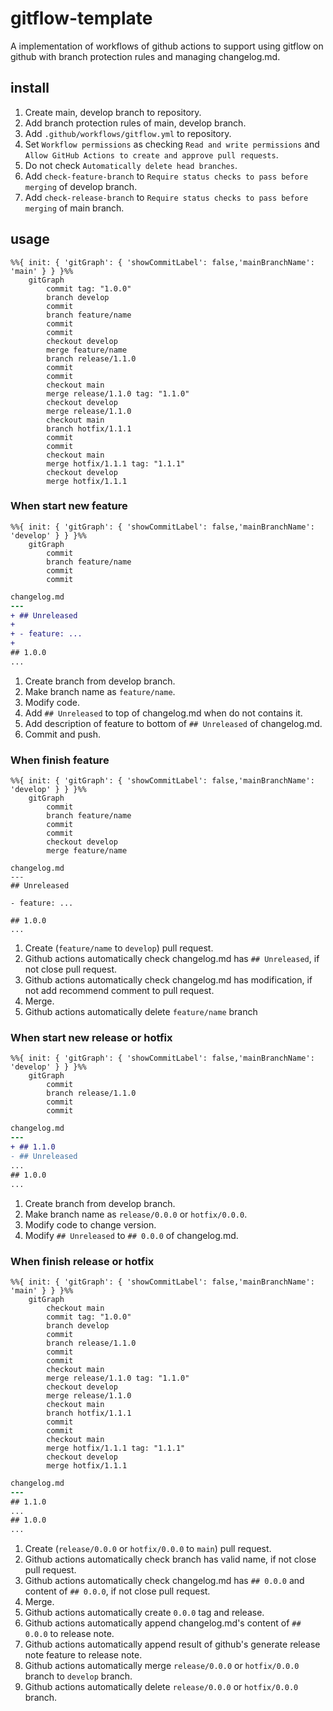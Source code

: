 # gitflow-template

A implementation of workflows of github actions to support using gitflow on github with branch protection rules and managing changelog.md.

## install

1. Create main, develop branch to repository.
2. Add branch protection rules of main, develop branch.
3. Add `.github/workflows/gitflow.yml` to repository.
4. Set `Workflow permissions` as checking `Read and write permissions` and `Allow GitHub Actions to create and approve pull requests`.
5. Do not check `Automatically delete head branches`.
6. Add `check-feature-branch` to `Require status checks to pass before merging` of develop branch.
7. Add `check-release-branch` to `Require status checks to pass before merging` of main branch.

## usage

```mermaid
%%{ init: { 'gitGraph': { 'showCommitLabel': false,'mainBranchName': 'main' } } }%%
    gitGraph
        commit tag: "1.0.0"
        branch develop
        commit
        branch feature/name
        commit
        commit
        checkout develop
        merge feature/name
        branch release/1.1.0
        commit
        commit
        checkout main
        merge release/1.1.0 tag: "1.1.0"
        checkout develop
        merge release/1.1.0
        checkout main
        branch hotfix/1.1.1
        commit
        commit
        checkout main
        merge hotfix/1.1.1 tag: "1.1.1"
        checkout develop
        merge hotfix/1.1.1
```

### When start new feature

```mermaid
%%{ init: { 'gitGraph': { 'showCommitLabel': false,'mainBranchName': 'develop' } } }%%
    gitGraph
        commit
        branch feature/name
        commit
        commit
```

```diff
changelog.md
---
+ ## Unreleased
+
+ - feature: ...
+
## 1.0.0
...
```

1. Create branch from develop branch.
2. Make branch name as `feature/name`.
3. Modify code.
4. Add `## Unreleased` to top of changelog.md when do not contains it.
5. Add description of feature to bottom of `## Unreleased` of changelog.md.
6. Commit and push.

### When finish feature

```mermaid
%%{ init: { 'gitGraph': { 'showCommitLabel': false,'mainBranchName': 'develop' } } }%%
    gitGraph
        commit
        branch feature/name
        commit
        commit
        checkout develop
        merge feature/name
```

```
changelog.md
---
## Unreleased

- feature: ...

## 1.0.0
...
```

1. Create (`feature/name` to `develop`) pull request.
2. Github actions automatically check changelog.md has `## Unreleased`, if not close pull request.
3. Github actions automatically check changelog.md has modification, if not add recommend comment to pull request.
4. Merge.
5. Github actions automatically delete `feature/name` branch

### When start new release or hotfix

```mermaid
%%{ init: { 'gitGraph': { 'showCommitLabel': false,'mainBranchName': 'develop' } } }%%
    gitGraph
        commit
        branch release/1.1.0
        commit
        commit
```

```diff
changelog.md
---
+ ## 1.1.0
- ## Unreleased
...
## 1.0.0
...
```

1. Create branch from develop branch.
2. Make branch name as `release/0.0.0` or `hotfix/0.0.0`.
3. Modify code to change version.
4. Modify `## Unreleased` to `## 0.0.0` of changelog.md.

### When finish release or hotfix

```mermaid
%%{ init: { 'gitGraph': { 'showCommitLabel': false,'mainBranchName': 'main' } } }%%
    gitGraph
        checkout main
        commit tag: "1.0.0"
        branch develop
        commit
        branch release/1.1.0
        commit
        commit
        checkout main
        merge release/1.1.0 tag: "1.1.0"
        checkout develop
        merge release/1.1.0
        checkout main
        branch hotfix/1.1.1
        commit
        commit
        checkout main
        merge hotfix/1.1.1 tag: "1.1.1"
        checkout develop
        merge hotfix/1.1.1
```

```diff
changelog.md
---
## 1.1.0
...
## 1.0.0
...
```

1. Create (`release/0.0.0` or `hotfix/0.0.0` to `main`) pull request.
2. Github actions automatically check branch has valid name, if not close pull request.
3. Github actions automatically check changelog.md has `## 0.0.0` and content of `## 0.0.0`, if not close pull request.
4. Merge.
5. Github actions automatically create `0.0.0` tag and release.
6. Github actions automatically append changelog.md's content of `## 0.0.0` to release note.
7. Github actions automatically append result of github's generate release note feature to release note.
8. Github actions automatically merge `release/0.0.0` or `hotfix/0.0.0` branch to `develop` branch.
9. Github actions automatically delete `release/0.0.0` or `hotfix/0.0.0` branch.
